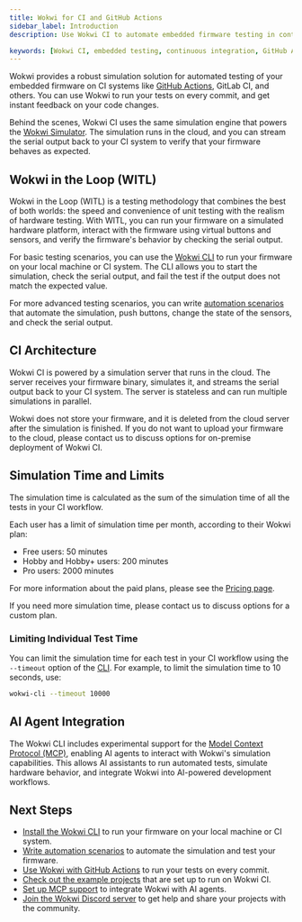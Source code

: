 ```yaml
---
title: Wokwi for CI and GitHub Actions
sidebar_label: Introduction
description: Use Wokwi CI to automate embedded firmware testing in continuous integration workflows like GitHub Actions and GitLab CI. Learn about WITL (Wokwi in the Loop), automation scenarios, simulation limits, and integrating with AI agents using MCP.

keywords: [Wokwi CI, embedded testing, continuous integration, GitHub Actions, GitLab CI, firmware simulation, automation scenarios, Wokwi CLI, WITL, Model Context Protocol, MCP, AI-assisted development, simulation limits, embedded workflows]
---
```


Wokwi provides a robust simulation solution for automated testing of your embedded firmware on CI systems like [GitHub Actions](./github-actions), GitLab CI, and others. You can use Wokwi to run your tests on every commit, and get instant feedback on your code changes.

Behind the scenes, Wokwi CI uses the same simulation engine that powers the [Wokwi Simulator](https://wokwi.com). The simulation runs in the cloud, and you can stream the serial output back to your CI system to verify that your firmware behaves as expected.

## Wokwi in the Loop (WITL)

Wokwi in the Loop (WITL) is a testing methodology that combines the best of both worlds: the speed and convenience of unit testing with the realism of hardware testing. With WITL, you can run your firmware on a simulated hardware platform, interact with the firmware using virtual buttons and sensors, and verify the firmware's behavior by checking the serial output.

For basic testing scenarios, you can use the [Wokwi CLI](./cli-installation) to run your firmware on your local machine or CI system. The CLI allows you to start the simulation, check the serial output, and fail the test if the output does not match the expected value.

For more advanced testing scenarios, you can write [automation scenarios](./automation-scenarios) that automate the simulation, push buttons, change the state of the sensors, and check the serial output.

## CI Architecture

Wokwi CI is powered by a simulation server that runs in the cloud. The server receives your firmware binary, simulates it, and streams the serial output back to your CI system. The server is stateless and can run multiple simulations in parallel.

Wokwi does not store your firmware, and it is deleted from the cloud server after the simulation is finished. If you do not want to upload your firmware to the cloud, please contact us to discuss options for on-premise deployment of Wokwi CI.

## Simulation Time and Limits

The simulation time is calculated as the sum of the simulation time of all the tests in your CI workflow.

Each user has a limit of simulation time per month, according to their Wokwi plan:

- Free users: 50 minutes
- Hobby and Hobby+ users: 200 minutes
- Pro users: 2000 minutes

For more information about the paid plans, please see the [Pricing page](https://wokwi.com/pricing).

If you need more simulation time, please contact us to discuss options for a custom plan.

### Limiting Individual Test Time

You can limit the simulation time for each test in your CI workflow using the `--timeout` option of the [CLI](./cli-usage). For example, to limit the simulation time to 10 seconds, use:

```bash
wokwi-cli --timeout 10000
```

## AI Agent Integration

The Wokwi CLI includes experimental support for the [Model Context Protocol (MCP)](./mcp-support), enabling AI agents to interact with Wokwi's simulation capabilities. This allows AI assistants to run automated tests, simulate hardware behavior, and integrate Wokwi into AI-powered development workflows.

## Next Steps

- [Install the Wokwi CLI](./cli-installation) to run your firmware on your local machine or CI system.
- [Write automation scenarios](./automation-scenarios) to automate the simulation and test your firmware.
- [Use Wokwi with GitHub Actions](./github-actions) to run your tests on every commit.
- [Check out the example projects](./github-actions#examples) that are set up to run on Wokwi CI.
- [Set up MCP support](./mcp-support) to integrate Wokwi with AI agents.
- [Join the Wokwi Discord server](https://wokwi.com/discord) to get help and share your projects with the community.
